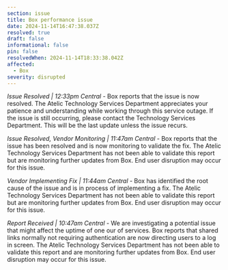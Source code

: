 ```yaml
---
section: issue
title: Box performance issue
date: 2024-11-14T16:47:38.037Z
resolved: true
draft: false
informational: false
pin: false
resolvedWhen: 2024-11-14T18:33:38.042Z
affected:
  - Box
severity: disrupted
---
```

*Issue Resolved | 12:33pm Central* - Box reports that the issue is now resolved. The Atelic Technology Services Department appreciates your patience and understanding while working through this service outage. If the issue is still occurring, please contact the Technology Services Department. This will be the last update unless the issue recurs.

*Issue Resolved, Vendor Monitoring | 11:47am Central* - Box reports that the issue has been resolved and is now monitoring to validate the fix. The Atelic Technology Services Department has not been able to validate this report but are monitoring further updates from Box. End user disruption may occur for this issue.

*Vendor Implementing Fix | 11:44am Central* - Box has identified the root cause of the issue and is in process of implementing a fix. The Atelic Technology Services Department has not been able to validate this report but are monitoring further updates from Box. End user disruption may occur for this issue.

*Report Received | 10:47am Central* - We are investigating a potential issue that might affect the uptime of one our of services. Box reports that shared links normally not requiring authentication are now directing users to a log in screen. The Atelic Technology Services Department has not been able to validate this report and are monitoring further updates from Box. End user disruption may occur for this issue.